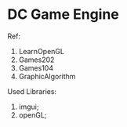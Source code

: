 # DC Game Engine

Ref: 
1. LearnOpenGL
2. Games202
3. Games104
4. GraphicAlgorithm

Used Libraries:
1. imgui;
2. openGL;